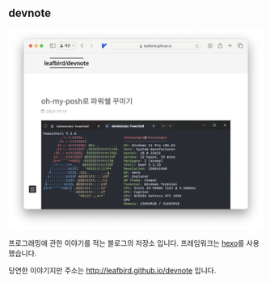 ## devnote 

![Alt text](./screenshot/intro.png)

프로그래밍에 관한 이야기를 적는 블로그의 저장소 입니다. 프레임워크는 [hexo](https://hexo.io/ko/)를 사용했습니다.

당연한 이야기지만 주소는 http://leafbird.github.io/devnote 입니다.
